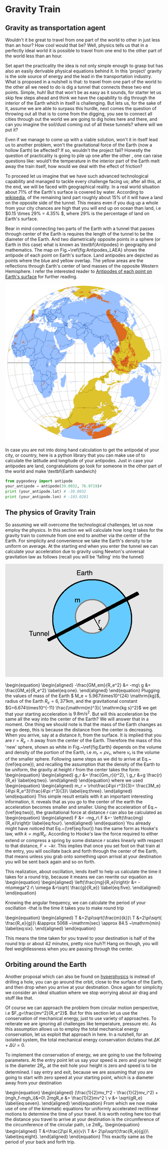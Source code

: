 # Gravity Train


 

## Gravity as transportation agent
Wouldn't it be great to travel from one part of the world to other in just less than an hour? How cool would that be? Well, physics tells us that in a perfectly ideal world it is possible to travel from one end to the other part of the world less than an hour.  

Set apart the practicality the idea is not only simple enough to grasp but has also an easily derivable physical equations  behind it.  In this 'project' gravity is the sole source of energy and the lead in the transportation industry. What is proposed in a nutshell is that: to travel from one part of the world to the other all we need to do is dig a tunnel that connects these two end points. Simple, huh! But that won't be as easy as it sounds, for starter let us skip few steps ahead and think we have the capability to dig through the interior of the Earth which in itself is challenging. But lets us, for the sake of it, assume we are able to surpass this hurdle, next comes the question of throwing out all that is to come from the digging, you see to connect all cities through out the world we are going to dig holes here and there, and can you imagine the soil/dust coming out of all these tunnels? where will we put it? 

Even if we manage to come up with a viable solution, won't it in itself lead us to another problem, won't the gravitational force of the Earth (now a hollow Earth) be affected? If so, wouldn't the project fail? Honestly the question of practicality is going to pile up one after the other , one can raise questions like: would't the temperature in the interior part of the Earth melt away the train itself, how would we deal with the effect of friction?

To proceed let us imagine that we have such advanced technological capability and managed to  tackle every challenge facing us; after all this,  at the end, we will be faced with geographical reality. In a real world situation about 71\% of the Earth's surface is covered by water. According to [wikipedia](https://en.wikipedia.org/wiki/Antipodes), of the remaining land part roughly about 15\% of it  will have a land on the opposite side of the tunnel. This means even if you dug up a whole from your city chances are high that you will end up on ocean than land, i.e $0.15 \times 29\% = 4.35\% $, where $29\%$ is the percentage of land on Earth's surface. 

Bear in mind connecting two parts of the Earth with a tunnel that passes through center of the Earth is requires the length of the tunnel to be the diameter of the Earth. And two diametrically opposite points in a sphere (or Earth in this case) what is known as \textbf{Antipodes} in geography and mathematics.  The map on Fig.~\ref{fig:Antipodes_LAEA} shows the antipode of each point on Earth's surface. Land antipodes are depicted as  points where the blue and yellow overlap. The yellow areas are the reflections through Earth's center of land masses of the opposite Western Hemisphere. I refer the interested reader to [Antipodes of each point on Earth's surface](https://commons.wikimedia.org/w/index.php?curid=4343579.)  for further reading.

![Antipodes of each point on Earth's surface](/img/Gravity_Train/Antipodes_LAEA.png)

In case you are not into doing  hand calculation to get the antipodal of your city, or country, here is a python library that you can make use of to calculate the latitude and longitude of your antipodes. Just in case your antipodes are land,  congratulations go look for someone in the other part of the world and make \textbf{Earth sandwich}


``` python
from pygeodesy import antipode
your_antipode = antipode(39.0032, 76.9719)#
print (your_antipode.lat) # -39.0032
print (your_antipode.lon) # -103.0281
```

## The physics of Gravity Train
So assuming we will overcome the technological challenges, let us now employ the physics. In this section we will calculate how long it takes for the gravity train to commute from one end to another via the center of the Earth. For simplicity and convenience we take the Earth's density to be uniform on average.  At the starting end when you enter the tunnel we can calculate your acceleration due to gravity using Newton's universal gravitation law as follows (recall you will be 'falling' into the tunnel)

![A tunnel through the Earth ](/img/Gravity_Train/Earth.png)

\begin{equation}
\begin{aligned}
 -\frac{GM_em}{R_e^2} &= -mg\\
 g &= \frac{GM_e}{R_e^2}
\label{eq:one}.
\end{aligned}
\end{equation}
 Plugging the values of mass of the Earth $ M_e = 5.967\times10^{24} \mathrm{kg}$,  radius of the Earth $R_e=6,371 \mathrm{km}$, and the gravitational constant $G=6.674\times10^{-11} \frac{\mathrm{m}^3}{ \mathrm{kg s}^2}$ we get that your starting acceleration is $9.8 \mathrm{m/s}^2$. But will this acceleration be the same all the way into the center of the Earth? We will answer that in a moment. One thing we should note is that the mass of the Earth changes as we go deep, this is because the distance from the center is decreasing. When you arrive, say at a distance $h$, from the surface. It is implied that you are $r= R_e-h$ away from the center of the Earth. Therefore the mass of this 'new' sphere, shown as  white in  Fig.~\ref{fig:Earth} depends on the volume and density of the portion of the Earth, i.e $m_r = \rho v_r$, where $v_r$ is the volume of the smaller sphere. Following same steps as we did to arrive at Eq.~(\ref{eq:one}), and recalling the assumption that the density of the Earth to be uniform, the gravity at height $r$ from the center takes the form: 
\begin{equation}
\begin{aligned}
 g_r &= \frac{Gm_r}{r^2}, \\
 g_r &=g \frac{r}{R_e}
\label{eq:two}.
\end{aligned}
\end{equation}
where we used 
\begin{equation}
\begin{aligned}
 m_r = \rho\frac{4\pi r^3}{3}= \frac{3M_e}{4\pi R_e^3}\frac{4\pi r^3}{3}\\
\label{eq:three}.
\end{aligned}
\end{equation}
This simple result  entails with it an important  interesting information, it. reveals that as you go to the center of the earth the acceleration becomes smaller and smaller. Using the acceleration of Eq.~(\ref{eq:two}), the gravitational force at distance $r$ can also be calculated as 
\begin{equation}
\begin{aligned}
 F &= -mg_r\\
 F &=- \left(\frac{mg}{R_e}\right)r
\label{eq:four}.
\end{aligned}
\end{equation}
You already might have noticed that Eq.~(\ref{eq:four}) has the same form as Hooke's law, with $k=mg/R_e$. According to Hooke's law the force required to either extend or compress a spring by some distance $r$ scales linearly with respect to that distance, $F=-kr$. This implies that once you set foot on that train at the entry, you will oscillate back and forth through the center of the Earth, that means unless you grab onto something upon arrival at your destination you will be sent back again and so on forth. 

This realization, about oscillation, lends itself to help us calculate the time it takes for a round trip, because it means we can rewrite our equation as
\begin{equation}
\begin{aligned}
  \left(\frac{mg}{R_e}\right)r &= -m\omega^2 r\\
 \omega &=\sqrt{ \frac{g}{R_e}}
\label{eq:five}.
\end{aligned}
\end{equation}

Knowing the angular frequency,  we can calculate the period of your oscillation -that is the time it takes you to make round trip

\begin{equation}
\begin{aligned}
  T &=2\pi\sqrt{\frac{m}{k}}\\
 T &=2\pi\sqrt{ \frac{R_e}{g}}\\
 &\approx  5068 ~\mathrm{sec} \approx  84.5 ~\mathrm{min}
\label{eq:six}.
\end{aligned}
\end{equation}

This means the time taken for you travel to your destination is half of the round trip or about $42$ minutes, pretty nice huh?! Hang on though, you will feel  weightlessness when you are passing through the center.

## Orbiting around the Earth
Another proposal which can also be found on [hyperphysics](http://hyperphysics.phy-astr.gsu.edu/hbase/Mechanics/earthole.html#c1) is instead of drilling a hole, you can go around the orbit, close to the surface of the Earth, and then drop when you arrive at your destination.  Once again for simplicity we  consider an ideal situation where we stop worrying about air drag and stuff like that. 

Of course we can approach the problem from circular motion perspective, i.e  $F_g=\frac{mv^2}{R_e^2}$.  But for this  section let us use the conservation of mechanical energy, just to use variety of approaches. To reiterate we are ignoring all challenges like temperature, pressure etc. As this assumption allows us to  employ the total mechanical energy conservation, let us exploit that approach in here. In a nutshell, for an isolated system, the total mechanical energy conservation dictates that  $\Delta K + \Delta U =0$.  

To implement the conservation of energy, we are going to use the following parameters. At the entry point let us say your speed is zero and your height is the diameter $2R_e$, at the exit hole your height is zero and speed is to be determined. I say entry and exit, because we are assuming that you are going to start with zero speed at your starting point, which is  a diameter away from your destination  

\begin{equation}
\begin{aligned}
  (\frac{1}{2}mv_f^2 -  \frac{1}{2}mv_i^2) + (mgh_f-mgh_i)&=0\\
  2mgR_e &= \frac{1}{2}mv^2 \\
  v &= \sqrt{gR_e}
\label{eq:seven}.
\end{aligned}
\end{equation}
From which we now make use of one of the kinematic equations for uniformly accelerated rectilinear motions to determine the time of your travel. It is worth noting here too that the distance you travel to arrive at your destination is the circumference of the circumference of the circular path, i.e $2\pi R_e$.
\begin{equation}
\begin{aligned}
  T &=\frac{2\pi R_e}{v}\\
  T &= 2\pi\sqrt{\frac{R_e}{g}}\\
\label{eq:eight}.
\end{aligned}
\end{equation}
This exactly same as the period of your back and forth trip.





<script src="https://cdnjs.cloudflare.com/ajax/libs/mathjax/2.7.0/MathJax.js?config=TeX-AMS-MML_HTMLorMML" type="text/javascript"></script>

